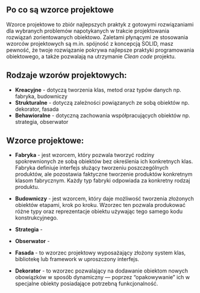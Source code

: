 ## Po co są wzorce projektowe

Wzorce projektowe to zbiór najlepszych praktyk z gotowymi rozwiązaniami dla wybranych problemów napotykanych w trakcie
projektowania rozwiązań zorientowanych obiektowo. Zaletami płynącymi ze stosowania wzorców projektowych są m.in.
spójność z koncepcją SOLID, masz pewność, że twoje rozwiązanie pokrywa najlepsze praktyki programowania obiektowego, a
także pozwalają na utrzymanie *Clean code* projektu.

## Rodzaje wzorów projektowych:

- **Kreacyjne** - dotyczą tworzenia klas, metod oraz typów danych np. fabryka, budowniczy
- **Strukturalne** - dotyczą zależności powiązanych ze sobą obiektów np. dekorator, fasada
- **Behawioralne** - dotyczną zachowania współpracujących obiektów np. strategia, obserwator

## Wzorce projektowe:

- **Fabryka** - jest wzorcem, który pozwala tworzyć rodziny spokrewnionych ze sobą obiektów bez określenia ich
  konkretnych klas. Fabryka definiuje interfejs służący tworzeniu poszczególnych produktów, ale pozostawia faktyczne
  tworzenie produktów konkretnym klasom fabrycznym. Każdy typ fabryki odpowiada za konkretny rodzaj produktu.


- **Budowniczy** - jest wzorcem, który daje możliwość tworzenia złożonych obiektów etapami, krok po kroku. Wzorzec ten
  pozwala produkować różne typy oraz reprezentacje obiektu używając tego samego kodu konstrukcyjnego.


- **Strategia** -


- **Obserwator** -


- **Fasada** - to wzorzec projektowy wyposażający złożony system klas, bibliotekę lub framework w uproszczony interfejs.


- **Dekorator** - to wzorzec pozwalający na dodawanie obiektom nowych obowiązków w sposób dynamiczny — poprzez
  “opakowywanie” ich w specjalne obiekty posiadające potrzebną funkcjonalność.

